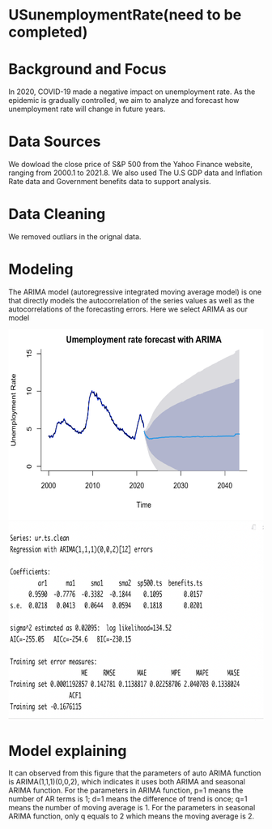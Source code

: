 # USunemploymentRate(need to be completed)

# Background and Focus
In 2020, COVID-19 made a negative impact on unemployment rate. As the epidemic is gradually controlled, we aim to analyze and forecast how unemployment rate will change in future years. 

# Data Sources
We dowload the close price of S&P 500 from the Yahoo Finance website, ranging from 2000.1 to 2021.8. We also used The U.S GDP data and Inflation Rate data and Government benefits data to support analysis.

# Data Cleaning
We removed outliars in the orignal data.

# Modeling
The ARIMA model (autoregressive integrated moving average model) is one that directly models the autocorrelation of the series values as well as the autocorrelations of the forecasting errors. Here we select ARIMA as our model

![plot](https://github.com/Bluebai22/MoviePreference/blob/main/Github/ARIMA1.png)
![plot](https://github.com/Bluebai22/MoviePreference/blob/main/Github/ARIMA2.png)

# Model explaining
It can observed from this figure that the parameters of auto ARIMA function is ARIMA(1,1,1)(0,0,2), which indicates it uses both ARIMA and seasonal ARIMA function. For the parameters in ARIMA function, p=1 means the number of AR terms is 1; d=1 means the difference of trend is once; q=1 means the number of moving average is 1. For the parameters in seasonal ARIMA function, only q equals to 2 which means the moving average is 2.

